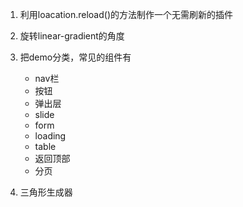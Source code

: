 1. 利用loacation.reload()的方法制作一个无需刷新的插件

2. 旋转linear-gradient的角度

3. 把demo分类，常见的组件有
    * nav栏
    * 按钮
    * 弹出层
    * slide
    * form
    * loading
    * table
    * 返回顶部
    * 分页

4. 三角形生成器
